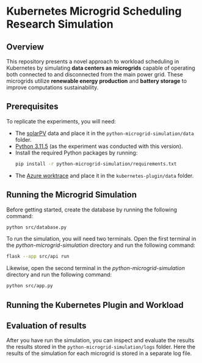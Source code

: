 # Kubernetes Microgrid Scheduling Research Simulation
## Overview
This repository presents a novel approach to workload scheduling in Kubernetes by simulating **data centers as microgrids** capable of operating both connected to and disconnected from the main power grid. These microgrids utilize **renewable energy production** and **battery storage** to improve computations sustainability.

## Prerequisites
To replicate the experiments, you will need:
- The [solarPV](https://data.dtu.dk/articles/dataset/Solar_PV_generation_time_series_PECD_2021_update_/19727239) data and place it in the `python-microgrid-simulation/data` folder.
- [Python 3.11.5](https://www.python.org/downloads/release/python-3115/) (as the experiment was conducted with this version).
- Install the required Python packages by running:
  ```bash
  pip install -r python-microgrid-simulation/requirements.txt
  ```
- The [Azure worktrace]() and place it in the `kubernetes-plugin/data` folder.


## Running the Microgrid Simulation

Before getting started, create the database by running the following command:

```bash
python src/database.py
```

To run the simulation, you will need two terminals. Open the first terminal in the *python-microgrid-simulation* directory and run the following command:

```bash
flask --app src/api run
```

Likewise, open the second terminal in the *python-microgrid-simulation* directory and run the following command:

```bash
python src/app.py
```

## Running the Kubernetes Plugin and Workload


## Evaluation of results
After you have run the simulation, you can inspect and evaluate the results the results stored in the `python-microgrid-simulation/logs` folder.
Here the results of the simulation for each microgrid is stored in a separate log file.


```bash